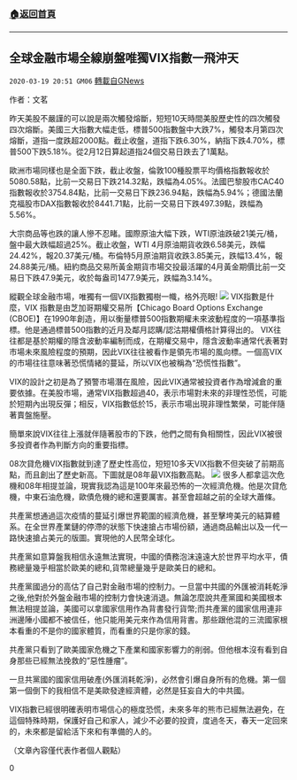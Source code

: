 ###  [:house:返回首頁](https://github.com/ourhimalayas/txt)
---

## 全球金融市場全線崩盤唯獨VIX指數一飛沖天
`2020-03-19 20:51 GM06` [轉載自GNews](https://gnews.org/zh-hant/145511/)

作者：文茗

昨天美股不嚴謹的可以說是兩次觸發熔斷，短短10天時間美股歷史性的四次觸發四次熔斷。美國三大指數大幅走低，標普500指數盤中大跌7%，觸發本月第四次熔斷，道指一度跌超2000點。截止收盤，道指下跌6.30%，納指下跌4.70%，標普500下跌5.18%。從2月12日算起道指24個交易日跌去了1萬點。

歐洲市場同樣也是全面下跌，截止收盤，倫敦100種股票平均價格指數報收於5080.58點，比前一交易日下跌214.32點，跌幅為4.05%。法國巴黎股市CAC40指數報收於3754.84點，比前一交易日下跌236.94點，跌幅為5.94%；德國法蘭克福股市DAX指數報收於8441.71點，比前一交易日下跌497.39點，跌幅為5.56%。

大宗商品等也跌的讓人慘不忍睹。國際原油大幅下跌，WTI原油跌破21美元/桶，盤中最大跌幅超過25%。截止收盤，WTI 4月原油期貨收跌6.58美元，跌幅24.42%，報20.37美元/桶。布倫特5月原油期貨收跌3.85美元，跌幅13.4%，報24.88美元/桶。紐約商品交易所黃金期貨市場交投最活躍的4月黃金期價比前一交易日下跌47.9美元，收於每盎司1477.9美元，跌幅為3.14%。

縱觀全球金融市場，唯獨有一個VIX指數獨樹一幟，格外亮眼!
![](https://s3-ap-northeast-1.amazonaws.com/news.guo.offload.media/wp-content/uploads/2020/03/19203803/4-33.png)
VIX指數是什麼，VIX 指數是由芝加哥期權交易所【Chicago Board Options Exchange (CBOE)】在1990年創造，用以衡量標普500指數期權未來波動程度的一項基準指標。他是通過標普500指數的近月及鄰月認購/認沽期權價格計算得出的。 VIX往往都是基於期權的隱含波動率編制而成，在期權交易中，隱含波動率通常代表著對市場未來風險程度的預期，因此VIX往往被看作是領先市場的風向標。一個高VIX的市場往往意味著恐慌情緒的蔓延，所以VIX也被稱為“恐慌性指數”。

VIX的設計之初是為了預警市場潛在風險，因此VIX通常被投資者作為增減倉的重要依據。在美股市場，通常VIX指數超過40，表示市場對未來的非理性恐慌，可能於短期內出現反彈；相反，VIX指數低於15，表示市場出現非理性繁榮，可能伴隨著賣盤施壓。

簡單來說VIX往往上漲就伴隨著股市的下跌，他們之間有負相關性，因此VIX被很多投資者作為判斷方向的重要指標。

08次貸危機VIX指數就到達了歷史性高位，短短10多天VIX指數不但突破了前期高點，而且創出了歷史新高。下圖就是08年最VIX指數高點。
![](https://s3-ap-northeast-1.amazonaws.com/news.guo.offload.media/wp-content/uploads/2020/03/19204128/6-28.png)
很多人都拿這次危機和08年相提並論，現實我認為這是100年來最恐怖的一次經濟危機。他是次貸危機，中東石油危機，歐債危機的總和還要厲害。甚至會超越之前的全球大蕭條。

共產黨想通過這次疫情的蔓延引爆世界範圍的經濟危機，甚至擊垮美元的結算體系。在全世界產業鏈的停滯的狀態下快速搶占市場份額，通過商品輸出以及一代一路快速搶占美元的版圖。實現他的人民幣全球化。

共產黨如意算盤我相信永遠無法實現，中國的債務泡沫遠遠大於世界平均水平，債務總量幾乎相當於歐美的總和,貨幣總量幾乎是歐美日的總和。

共產黨國過分的高估了自己對金融市場的控制力。一旦當中共國的外匯被消耗乾淨之後,他對於外盤金融市場的控制力會快速消退。無論怎麼說共產黨國和美國根本無法相提並論，美國可以拿國家信用作為背書發行貨幣;而共產黨的國家信用連非洲邊陲小國都不被信任，他只能用美元來作為信用背書。那些跟他混的三流國家根本看重的不是你的國家體質，而看重的只是你家的錢。

共產黨只看到了歐美國家危機之下產業和國家影響力的削弱。但他根本沒有看到自身那些已經無法挽救的”惡性腫瘤”。

一旦共黨國的國家信用破產(外匯消耗乾淨)，必然會引爆自身所有的危機。第一個第一個倒下的我相信不是美歐發達經濟體，必然是狂妄自大的中共國。

VIX指數已經很明確表明市場信心的極度恐慌，未來多年的熊市已經無法避免，在這個特殊時期，保護好自己和家人，減少不必要的投資，度過冬天，春天一定回來的，未來都是留給活下來和有準備的人的。

（文章內容僅代表作者個人觀點）

0
